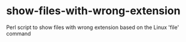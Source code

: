 # show-files-with-wrong-extension
Perl script to show files with wrong extension based on the Linux 'file' command

